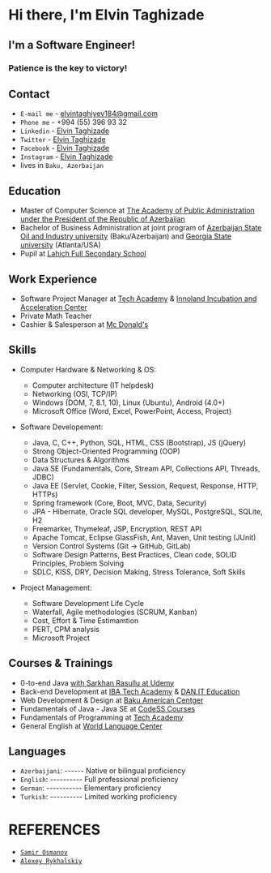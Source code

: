 # Hi there, I'm Elvin Taghizade

## I'm a Software Engineer!

### Patience is the key to victory! 

## Contact
  - `E-mail me` - elvintaghiyev184@gmail.com
  - `Phone me`  - +994 (55) 396 93 32
  - `Linkedin`  - [Elvin Taghizade](https://www.linkedin.com/in/elvintaghizade14/)
  - `Twitter`   - [Elvin Taghizade](https://twitter.com/elvin_taghizade)
  - `Facebook`  - [Elvin Taghizade](https://www.facebook.com/in/elvin.taghizade.1414/)
  - `Instagram` - [Elvin Taghizade]()
  - lives in `Baku, Azerbaijan`


## Education

  - Master of Computer Science at [The Academy of Public Administration under the President of the Republic of Azerbaijan](http://dia.edu.az/en/)
  - Bachelor of Business Administration at joint program of [Azerbaijan State Oil and Industry university](http://www.asoiu.edu.az/az) (Baku/Azerbaijan) and [Georgia State university](https://www.gsu.edu/) (Atlanta/USA)
  - Pupil at [Lahich Full Secondary School](https://www.facebook.com/Lah%C4%B1c-m%C9%99kt%C9%99bi-306598886722713/)
  

## Work Experience

  - Software Project Manager at [Tech Academy](https://www.tech.edu.az/) & [Innoland Incubation and Acceleration Center](http://innoland.az/)
  - Private Math Teacher
  - Cashier & Salesperson at [Mc Donald's](https://mcdonalds.az/)


## Skills
  
  - Computer Hardware & Networking & OS:
    - Computer architecture (IT helpdesk)
    - Networking (OSI, TCP/IP)
    - Windows (DOM, 7, 8.1, 10), Linux (Ubuntu), Android (4.0+)
    - Microsoft Office (Word, Excel, PowerPoint, Access, Project)

  - Software Developement:
    - Java, C, C++, Python, SQL, HTML, CSS (Bootstrap), JS (jQuery)
    - Strong Object-Oriented Programming (OOP)
    - Data Structures & Algorithms
    - Java SE (Fundamentals, Core, Stream API, Collections API, Threads, JDBC)
    - Java EE (Servlet, Cookie, Filter, Session, Request, Response, HTTP, HTTPs)
    - Spring framework (Core, Boot, MVC, Data, Security)
    - JPA - Hibernate, Oracle SQL developer, MySQL, PostgreSQL, SQLite, H2
    - Freemarker, Thymeleaf, JSP, Encryption, REST API
    - Apache Tomcat, Eclipse GlassFish, Ant, Maven, Unit testing (JUnit)
    - Version Control Systems (Git -> GitHub, GitLab)
    - Software Design Patterns, Best Practices, Clean code, SOLID Principles, Problem Solving
    - SDLC, KISS, DRY, Decision Making, Stress Tolerance, Soft Skills

  - Project Management:
    - Software Development Life Cycle
    - Waterfall, Agile methodologies (SCRUM, Kanban)
    - Cost, Effort & Time Estimamtion
    - PERT, CPM analysis
    - Microsoft Project


## Courses & Trainings

  - 0-to-end Java [with Sarkhan Rasullu at Udemy](https://www.udemy.com/course/java-azerbaycan-dilinde/learn/lecture/18506614?start=2445#overview)
  - Back-end Development at [IBA Tech Academy](https://ibatech.az/en/) & [DAN.IT Education](https://dan-it.com.ua/en/)
  - Web Development & Design at [Baku American Centger](https://www.facebook.com/bakuamericancenter/)
  - Fundamentals of Java - Java SE at [CodeSS Courses](https://www.facebook.com/samir.osmanov.18)
  - Fundamentals of Programming at [Tech Academy](https://www.tech.edu.az/)
  - General English at [World Language Center](https://www.facebook.com/worldlc.eu/)


## Languages
  - `Azerbaijani`:  ------ Native or bilingual proficiency
  - `English`:  ----------  Full professional proficiency
  - `German`:   -----------  Elementary proficiency
  - `Turkish`:  ----------  Limited working proficiency


# REFERENCES
  - [`Samir Osmanov`](samirosmanov1988@gmail.com)
  - [`Alexey Rykhalskiy`](alexey.rykhalskiy@gmail.com)
